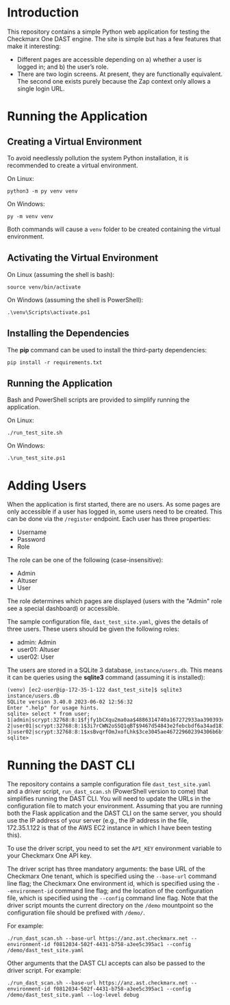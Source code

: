 # Introduction

This repository contains a simple Python web application for testing
the Checkmarx One DAST engine. The site is simple but has a few
features that make it interesting:

- Different pages are accessible depending on a) whether a user is
  logged in; and b) the user’s role.
- There are two login screens. At present, they are functionally
  equivalent. The second one exists purely because the Zap context
  only allows a single login URL.

# Running the Application

## Creating a Virtual Environment

To avoid needlessly pollution the system Python installation, it is
recommended to create a virtual environment.

On Linux:
```
python3 -m py venv venv
```

On Windows:
```
py -m venv venv
```

Both commands will cause a `venv` folder to be created containing the
virtual environment.

## Activating the Virtual Environment

On Linux (assuming the shell is bash):
```
source venv/bin/activate
```

On Windows (assuming the shell is PowerShell):
```
.\venv\Scripts\activate.ps1
```

## Installing the Dependencies

The **pip** command can be used to install the third-party dependencies:
```
pip install -r requirements.txt
```

## Running the Application

Bash and PowerShell scripts are provided to simplify running the application.

On Linux:
```
./run_test_site.sh
```

On Windows:
```
.\run_test_site.ps1
```

# Adding Users

When the application is first started, there are no users. As some pages
are only accessible if a user has logged in, some users need to be created.
This can be done via the `/register` endpoint. Each user has three properties:

- Username
- Password
- Role

The role can be one of the following (case-insensitive):

- Admin
- Altuser
- User

The role determines which pages are displayed (users with the "Admin" role
see a special dashboard) or accessible.

The sample configuration file, `dast_test_site.yaml`, gives the details of
three users. These users should be given the following roles:

- admin: Admin
- user01: Altuser
- user02: User

The users are stored in a SQLite 3 database, `instance/users.db`. This means
it can be queries using the **sqlite3** command (assuming it is installed):
```
(venv) [ec2-user@ip-172-35-1-122 dast_test_site]$ sqlite3 instance/users.db
SQLite version 3.40.0 2023-06-02 12:56:32
Enter ".help" for usage hints.
sqlite> select * from user;
1|admin|scrypt:32768:8:1$fjfy1bCXqu2ma0aa$4886314740a167272933aa390393c92acdf0c53d5524123f19e3836544a9e32b40b2e23138fb75d8f4cae0ab8cead04812ceebcddf1cf7939954ac6a9094a2d9|admin
2|user01|scrypt:32768:8:1$3i7rCWN2oSSQ1qBT$9467d54843e2febcbdf6a34ad18106fad86bfefea8fff3832937f18d4e03ec82b9d27ac81d783c06f5719cabfd8c89881fd71f684d6d685e8f530b00fd7b4077|altuser
3|user02|scrypt:32768:8:1$xsBvqrfOmJxofLhk$3ce3045ae467229602394306b6bfb3040b566d3c6405a96c70a1f95b740e57e34e2189ec7a9fa02e6dbb1f9f510586d1c4e534fe6e7e84a3bb6ecf4719b06a72|user
sqlite>
```

# Running the DAST CLI

The repository contains a sample configuration file `dast_test_site.yaml`
and a driver script, `run_dast_scan.sh` (PowerShell version to come) that
simplifies running the DAST CLI. You will need to update the URLs in the
configuration file to match your environment. Assuming that you are running
both the Flask application and the DAST CLI on the same server, you should
use the IP address of your server (e.g., the IP address in the file,
172.35.1.122 is that of the AWS EC2 instance in which I have been testing
this).

To use the driver script, you need to set the `API_KEY` environment variable
to your Checkmarx One API key.

The driver script has three mandatory arguments: the base URL of the Checkmarx
One tenant, which is specified using the `--base-url` command line flag;
the Checkmarx One environment id, which is specified using the
`--environment-id` command line flag; and the location of the configuration
file, which is specified using the `--config` command line flag. Note that
the driver script mounts the current directory on the `/demo` mountpoint so
the configuration file should be prefixed with `/demo/`.

For example:
```
./run_dast_scan.sh --base-url https://anz.ast.checkmarx.net --environment-id f0812034-502f-4431-b758-a3ee5c395ac1 --config /demo/dast_test_site.yaml
```

Other arguments that the DAST CLI accepts can also be passed to the driver
script. For example:
```
./run_dast_scan.sh --base-url https://anz.ast.checkmarx.net --environment-id f0812034-502f-4431-b758-a3ee5c395ac1 --config /demo/dast_test_site.yaml --log-level debug
```
